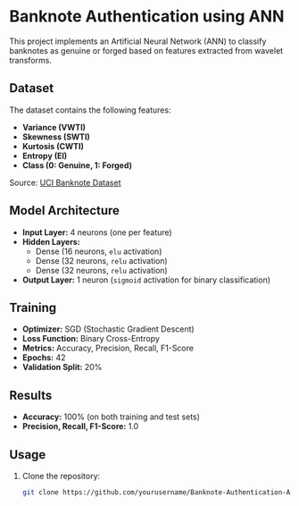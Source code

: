 # Banknote Authentication using ANN

This project implements an Artificial Neural Network (ANN) to classify banknotes as genuine or forged based on features extracted from wavelet transforms.

## Dataset
The dataset contains the following features:
- **Variance (VWTI)**  
- **Skewness (SWTI)**  
- **Kurtosis (CWTI)**  
- **Entropy (EI)**  
- **Class (0: Genuine, 1: Forged)**  

Source: [UCI Banknote Dataset](https://archive.ics.uci.edu/ml/datasets/banknote+authentication)

## Model Architecture
- **Input Layer:** 4 neurons (one per feature)  
- **Hidden Layers:**  
  - Dense (16 neurons, `elu` activation)  
  - Dense (32 neurons, `relu` activation)  
  - Dense (32 neurons, `relu` activation)  
- **Output Layer:** 1 neuron (`sigmoid` activation for binary classification)  

## Training
- **Optimizer:** SGD (Stochastic Gradient Descent)  
- **Loss Function:** Binary Cross-Entropy  
- **Metrics:** Accuracy, Precision, Recall, F1-Score  
- **Epochs:** 42  
- **Validation Split:** 20%  

## Results
- **Accuracy:** 100% (on both training and test sets)  
- **Precision, Recall, F1-Score:** 1.0  

## Usage
1. Clone the repository:
   ```bash
   git clone https://github.com/yourusername/Banknote-Authentication-ANN.git

